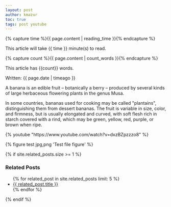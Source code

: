 ```yaml
---
layout: post
author: kmazur
toc: true
tags: post youtube
---
```


{% capture time %}{{ page.content | reading_time }}{% endcapture %}
<p>This article will take {{ time }} minute(s) to read.</p>

{% capture count %}{{ page.content | count_words }}{% endcapture %}
<p>This article has {{count}} words.</p>

<p>Written: {{ page.date | timeago }}</p>

A banana is an edible fruit – botanically a berry – produced by several kinds
of large herbaceous flowering plants in the genus Musa.

In some countries, bananas used for cooking may be called "plantains",
distinguishing them from dessert bananas. The fruit is variable in size, color,
and firmness, but is usually elongated and curved, with soft flesh rich in
starch covered with a rind, which may be green, yellow, red, purple, or brown
when ripe.

<div style="width: 100%;">
{% youtube "https://www.youtube.com/watch?v=dxzBZpzzzo8" %}
</div>

{% figure test jpg,png 'Test file figure' %}

{% if site.related_posts.size >= 1 %}
<div>
  <h3>Related Posts</h3>
  <ul>
  {% for related_post in site.related_posts limit: 5 %}
    <li><a href="{{ related_post.url }}">{{ related_post.title }}</a></li>
  {% endfor %}
  </ul>
</div>
{% endif %}

